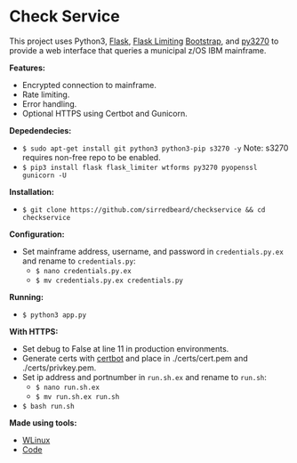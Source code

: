 # Check Service

This project uses Python3, [Flask](http://flask.pocoo.org/), [Flask Limiting](https://flask-limiter.readthedocs.io/en/stable/) [Bootstrap](https://getbootstrap.com), and [py3270](https://pypi.org/project/py3270/) to provide a web interface that queries a municipal z/OS IBM mainframe.

**Features:**

- Encrypted connection to mainframe.
- Rate limiting.
- Error handling.
- Optional HTTPS using Certbot and Gunicorn.

**Depedendecies:**

- `$ sudo apt-get install git python3 python3-pip s3270 -y` Note: s3270 requires non-free repo to be enabled.
- `$ pip3 install flask flask_limiter wtforms py3270 pyopenssl gunicorn -U`

**Installation:**

- `$ git clone https://github.com/sirredbeard/checkservice && cd checkservice`

**Configuration:**

- Set mainframe address, username, and password in `credentials.py.ex` and rename to `credentials.py`:
    - `$ nano credentials.py.ex`
    - `$ mv credentials.py.ex credentials.py`

**Running:**

- `$ python3 app.py`

**With HTTPS:**

- Set debug to False at line 11 in production environments.
- Generate certs with [certbot](https://certbot.eff.org/) and place in ./certs/cert.pem and ./certs/privkey.pem.
- Set ip address and portnumber in `run.sh.ex` and rename to `run.sh`:
    - `$ nano run.sh.ex`
    - `$ mv run.sh.ex run.sh`
- `$ bash run.sh`

**Made using tools:**

- [WLinux](https://github.com/WhitewaterFoundry/WLinux)
- [Code](https://code.visualstudio.com/download)